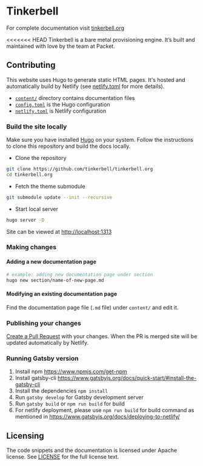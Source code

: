# Tinkerbell

For complete documentation visit [tinkerbell.org](https://tinkerbell.org/)

<<<<<<< HEAD
Tinkerbell is a bare metal provisioning engine.
It’s built and maintained with love by the team at Packet.

## Contributing

This website uses Hugo to generate static HTML pages.
It's hosted and automatically build by Netlify (see [netlify.toml](./netlify.toml 'View file') for more details).

- [`content/`](./content/ 'View the directory') directory contains
  documentation files
- [`config.toml`](./config.toml 'View file') is the Hugo configuration
- [`netlify.toml`](./netlify.toml 'View file') is Netlify
  configuration

### Build the site locally

Make sure you have installed [Hugo](https://gohugo.io/getting-started/installing/) on your system.
Follow the instructions to clone this repository and build the docs locally.

- Clone the repository

```sh
git clone https://github.com/tinkerbell/tinkerbell.org
cd tinkerbell.org
```

- Fetch the theme submodule

```sh
git submodule update --init --recursive
```

- Start local server

```sh
hugo server -D
```

Site can be viewed at [http://localhost:1313](http://localhost:1313)

### Making changes

#### Adding a new documentation page

```sh
# example: adding new documentation page under section
hugo new section/name-of-new-page.md
```

#### Modifying an existing documentation page

Find the documentation page file (`.md` file) under `content/` and edit it.

### Publishing your changes

[Create a Pull Request](https://help.github.com/en/articles/creating-a-pull-request) with your changes.
When the PR is merged site will be updated automatically by Netlify.

### Running Gatsby version

1. Install npm https://www.npmjs.com/get-npm
2. Install gatsby-cli https://www.gatsbyjs.org/docs/quick-start/#install-the-gatsby-cli
3. Install the dependencies `npm install`
4. Run `gatsby develop` for Gatsby development server
5. Run `gatsby build` or `npm run build` for build
6. For netlify deployment, please use `npm run build` for build command as mentioned in https://www.gatsbyjs.org/docs/deploying-to-netlify/

## Licensing

The code snippets and the documentation is licensed under Apache license.
See [LICENSE](./LICENSE) for the full license text.
